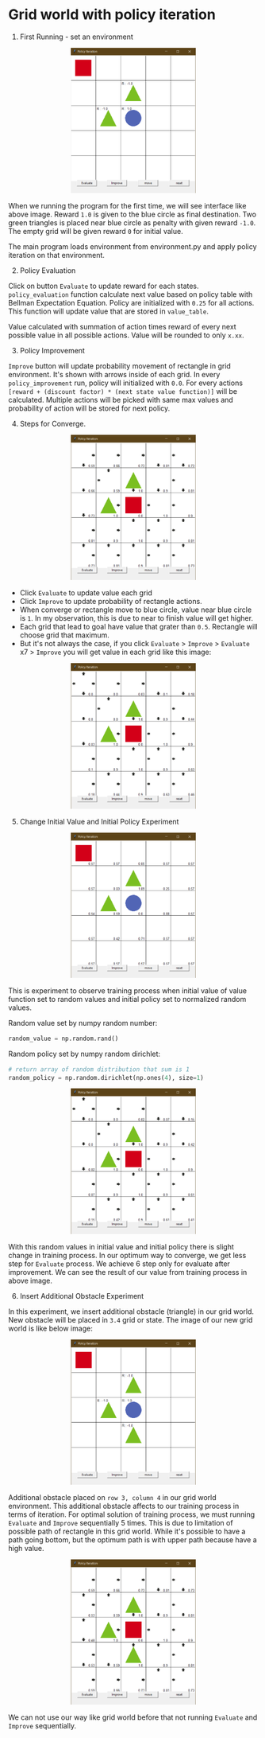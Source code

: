 
# Grid world with policy iteration

1. First Running - set an environment

<p align="center"><img width="50%" src="../../images/grid_policy_first.png"></p>

When we running the program for the first time, we will see interface like above image. Reward `1.0` is given to the blue circle as final destination. Two green triangles is placed near blue circle as penalty with given reward `-1.0`. The empty grid will be given reward `0` for initial value.

The  main program loads environment from environment.py and apply policy iteration on that environment. 

2. Policy Evaluation 

Click on button `Evaluate` to update reward for each states. `policy_evaluation` function calculate next value based on policy table with Bellman Expectation Equation. Policy are initialized with `0.25` for all actions. This function will update value that are stored in `value_table`. 

Value calculated with summation of action times reward of every next possible value in all possible actions. Value will be rounded to only `x.xx`.

3. Policy Improvement

`Improve` button will update probability movement of rectangle in grid environment. It's shown with arrows inside of each grid. In every `policy_improvement` run, policy will initialized with `0.0`. For every actions `[reward + (discount factor) * (next state value function)]` will be calculated. Multiple actions will be picked with same max values and probability of action will be stored for next policy.

4. Steps for Converge.

<p align="center"><img width="50%" src="../../images/grid_policy_finish.png"></p>

* Click `Evaluate` to update value each grid
* Click `Improve` to update probability of rectangle actions.
* When converge or rectangle move to blue circle, value near blue circle is `1`. In my observation, this is due to near to finish value will get higher.
* Each grid that lead to goal have value that grater than `0.5`. Rectangle will choose grid that maximum.
* But it's not always the case, if you click `Evaluate` > `Improve` > `Evaluate` x7 > `Improve` you will get value in each grid like this image:

<p align="center"><img width="50%" src="../../images/grid_policy_optimal.png"></p>

5. Change Initial Value and Initial Policy Experiment

<p align="center"><img width="50%" src="../../images/grid_policy_rand_evaluate.png"></p>

This is experiment to observe training process when initial value of value function set to random values and initial policy set to  normalized random values. 

Random value set by numpy random number:

```python
random_value = np.random.rand()
```

Random policy set by numpy random dirichlet:

```python
# return array of random distribution that sum is 1
random_policy = np.random.dirichlet(np.ones(4), size=1)
```

<p align="center"><img width="50%" src="../../images/grid_policy_rand_finish.png"></p>

With this random values in initial value and initial policy there is slight change in training process. In our optimum way to converge, we get less step for `Evaluate` process. We achieve 6 step only for evaluate after improvement. We can see the result of our value from training process in above image.

6. Insert Additional Obstacle Experiment

In this experiment, we insert additional obstacle (triangle) in our grid world. New obstacle will be placed in `3.4` grid or state. The image of our new grid world is like below image:

<p align="center"><img width="50%" src="../../images/grid_policy_obstacle_start.png"></p>

Additional obstacle placed on `row 3, column 4` in our grid world environment. This additional obstacle affects to our training process in terms of iteration. For optimal solution of training process, we must running `Evaluate` and `Improve` sequentially 5 times. This is due to limitation of possible path of rectangle in this grid world. While it's possible to have a path going bottom, but the optimum path is with upper path because have a high value.

<p align="center"><img width="50%" src="../../images/grid_policy_obstacle_finish.png"></p>

We can not use our way like grid world before that not running `Evaluate` and `Improve` sequentially.